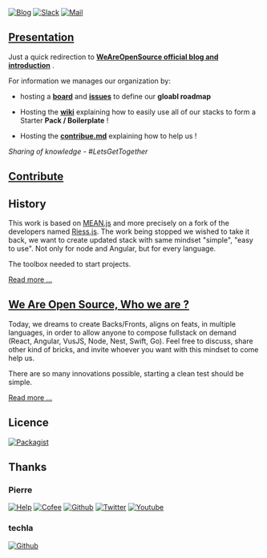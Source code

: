 [![Blog](https://badges.weareopensource.me/badge/Read-On%20our%20Blog-1abc9c.svg?style=flat-square)](https://weareopensource.me) [![Slack](https://badges.weareopensource.me/badge/Chat-On%20Slack-d0355b.svg?style=flat-square)](mailto:weareopensource.me@gmail.com?subject=Join%20Slack&body=Hi,%20I%20found%20your%20community%20We%20Are%20Open%20Source.%20I%20would%20be%20interested%20to%20join%20the%20Slack%20to%20share%20and%20discuss%20about%20...%20,%20Thanks) [![Mail](https://badges.weareopensource.me/badge/Contact-By%20Mail-3498db.svg?style=flat-square)](mailto:weareopensource.me@gmail.com?subject=Contact)


## [Presentation](https://weareopensource.me/introduction/)

Just a quick redirection to **[WeAreOpenSource official blog and introduction](https://weareopensource.me/introduction/)** . 

For information we manages our organization by:

- hosting a **[board](https://github.com/weareopensource/weareopensource.github.io/projects/1)** and **[issues](https://github.com/weareopensource/weareopensource.github.io/issues)** to define our **gloabl roadmap**

- Hosting the **[wiki](https://github.com/weareopensource/weareopensource.github.io/blob/master/WIKI.md)** explaining how to easily use all of our stacks to form a Starter **Pack / Boilerplate** !

- Hosting the **[contribue.md](https://github.com/weareopensource/weareopensource.github.io/blob/master/CONTRIBUTE.md)** explaining how to help us !

*Sharing of knowledge - #LetsGetTogether*

## [Contribute](https://github.com/weareopensource/weareopensource.github.io/wiki/Contribute)

## History

This work is based on [MEAN.js](http://meanjs.org) and more precisely on a fork of the developers named [Riess.js](https://github.com/lirantal/Riess.js). The work being stopped we wished to take it back, we want to create updated stack with same mindset "simple", "easy to use". Not only for node and Angular, but for every language. 

The toolbox needed to start projects.

[Read more ...](https://weareopensource.me/introduction/)

## [We Are Open Source, Who we are ?](https://weareopensource.me)
Today, we dreams to create Backs/Fronts, aligns on feats, in multiple languages, in order to allow anyone to compose fullstack on demand (React, Angular, VusJS, Node, Nest, Swift, Go).
Feel free to discuss, share other kind of bricks, and invite whoever you want with this mindset to come help us.

There are so many innovations possible, starting a clean test should be simple.

[Read more ...](https://weareopensource.me/introduction/)

## Licence

[![Packagist](https://badges.weareopensource.me/packagist/l/doctrine/orm.svg?style=flat-square)](/LICENSE.md)

## Thanks

### Pierre 
[![Help](https://badges.weareopensource.me/badge/Help-On%20Patreon-052d49.svg?style=flat-square)](https://www.patreon.com/pbrisorgueil) [![Cofee](https://badges.weareopensource.me/badge/Buy-Me%20a%20Coffee-FF813F.svg?style=flat-square)](https://www.buymeacoffee.com/JrSa9tZGO) [![Github](https://badges.weareopensource.me/badge/Follow-me%20on%20Github-25292E.svg?style=flat-square)](https://github.com/PierreBrisorgueil) [![Twitter](https://badges.weareopensource.me/badge/Follow-me%20on%20Twitter-3498db.svg?style=flat-square)](https://twitter.com/pbrisorgueil?lang=fr)  [![Youtube](https://badges.weareopensource.me/badge/Watch-me%20on%20Youtube-e74c3c.svg?style=flat-square)](https://www.youtube.com/channel/UCIIjHtrZL5-rFFupn7c3OtA)

### techla 
[![Github](https://badges.weareopensource.me/badge/Follow-me%20on%20Github-25292E.svg?style=flat-square)](https://github.com/techla)
